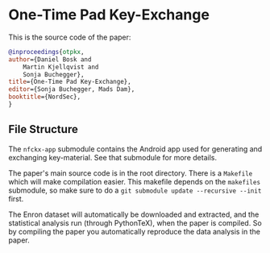 One-Time Pad Key-Exchange
===============================================================================

This is the source code of the paper:

```bibtex
@inproceedings{otpkx,
author={Daniel Bosk and
    Martin Kjellqvist and
    Sonja Buchegger},
title={One-Time Pad Key-Exchange},
editor={Sonja Buchegger, Mads Dam},
booktitle={NordSec},
}
```

File Structure
-------------------------------------------------------------------------------

The `nfckx-app` submodule contains the Android app used for generating and 
exchanging key-material.  See that submodule for more details.

The paper's main source code is in the root directory.  There is a `Makefile` 
which will make compilation easier.  This makefile depends on the `makefiles` 
submodule, so make sure to do a `git submodule update --recursive --init` 
first.

The Enron dataset will automatically be downloaded and extracted, and the 
statistical analysis run (through PythonTeX), when the paper is compiled.  So 
by compiling the paper you automatically reproduce the data analysis in the 
paper.
